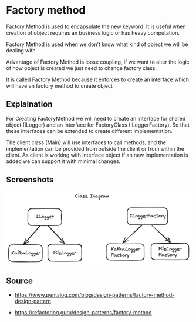 
# Factory method

Factory Method is used to encapsulate the new keyword. It is useful when creation of  object requires an business logic or has heavy computation.

Factory Method is used when we don’t know what kind of object we will be dealing with.

Advantage of Factory Method is loose coupling, if we want to alter the logic of how object is created we just need to change factory class. 

It is called Factory Method because it enforces to create an interface which will have an factory method to create object

## Explaination

For Creating FactoryMethod we will need to create an interface for shared object (ILogger) and an interface for FactoryClass (ILoggerFactory). So that these interfaces can be extended to create different implementation.

The client class (Main) will use interfaces to call methods, and the implementation can be provided from outside the client or from within the client. As client is working with interface object if an new implementation is added we can support it with minimal changes.


## Screenshots


![Class Diagram](https://github.com/aditya-chaudhari/design-patterns/blob/main/factory-method/images/classDiagram.png)


## Source

- https://www.pentalog.com/blog/design-patterns/factory-method-design-pattern

- https://refactoring.guru/design-patterns/factory-method 
